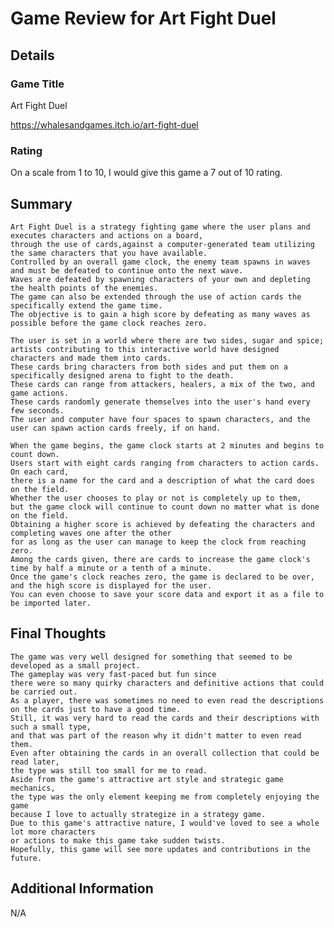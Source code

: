 # Game Review for Art Fight Duel

## Details

### Game Title

Art Fight Duel

https://whalesandgames.itch.io/art-fight-duel

### Rating

On a scale from 1 to 10, I would give this game a 7 out of 10 rating.

## Summary

	Art Fight Duel is a strategy fighting game where the user plans and executes characters and actions on a board,
	through the use of cards,against a computer-generated team utilizing the same characters that you have available.
	Controlled by an overall game clock, the enemy team spawns in waves and must be defeated to continue onto the next wave.
	Waves are defeated by spawning characters of your own and depleting the health points of the enemies.
	The game can also be extended through the use of action cards the specifically extend the game time.
	The objective is to gain a high score by defeating as many waves as possible before the game clock reaches zero.

	The user is set in a world where there are two sides, sugar and spice; 
	artists contributing to this interactive world have designed characters and made them into cards.
	These cards bring characters from both sides and put them on a specifically designed arena to fight to the death.
	These cards can range from attackers, healers, a mix of the two, and game actions.
	These cards randomly generate themselves into the user's hand every few seconds.
	The user and computer have four spaces to spawn characters, and the user can spawn action cards freely, if on hand.

	When the game begins, the game clock starts at 2 minutes and begins to count down.
	Users start with eight cards ranging from characters to action cards. On each card,
	there is a name for the card and a description of what the card does on the field.
	Whether the user chooses to play or not is completely up to them,
	but the game clock will continue to count down no matter what is done on the field.
	Obtaining a higher score is achieved by defeating the characters and completing waves one after the other
	for as long as the user can manage to keep the clock from reaching zero.
	Among the cards given, there are cards to increase the game clock's time by half a minute or a tenth of a minute.
	Once the game's clock reaches zero, the game is declared to be over, and the high score is displayed for the user.
	You can even choose to save your score data and export it as a file to be imported later.

## Final Thoughts

 	The game was very well designed for something that seemed to be developed as a small project.
	The gameplay was very fast-paced but fun since
	there were so many quirky characters and definitive actions that could be carried out.
	As a player, there was sometimes no need to even read the descriptions on the cards just to have a good time.
	Still, it was very hard to read the cards and their descriptions with such a small type,
	and that was part of the reason why it didn't matter to even read them.
	Even after obtaining the cards in an overall collection that could be read later,
	the type was still too small for me to read.
	Aside from the game's attractive art style and strategic game mechanics,
	the type was the only element keeping me from completely enjoying the game 
	because I love to actually strategize in a strategy game.
	Due to this game's attractive nature, I would've loved to see a whole lot more characters
	or actions to make this game take sudden twists.
	Hopefully, this game will see more updates and contributions in the future.

## Additional Information

N/A
